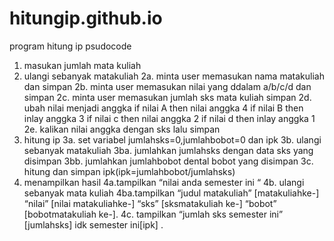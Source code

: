 # hitungip.github.io
program hitung ip
psudocode

1. masukan jumlah mata kuliah
2. ulangi sebanyak matakuliah
  2a. minta user memasukan nama matakuliah dan simpan
  2b. minta user memasukan nilai  yang ddalam a/b/c/d dan simpan
  2c. minta user memasukan jumlah sks mata kuliah simpan
  2d. ubah nilai menjadi anggka 
       if nilai A then nilai anggka 4
       if nilai B then inlay anggka 3
       if nilai c then nilai anggka 2
       if nilai d then inlay anggka 1
  2e. kalikan nilai anggka dengan sks lalu simpan
3. hitung ip 
 3a. set variabel jumlahsks=0,jumlahbobot=0 dan ipk
 3b. ulangi sebanyak matakuliah
   3ba. jumlahkan jumlahsks dengan data sks yang disimpan
   3bb. jumlahkan jumlahbobot dental bobot yang disimpan
 3c. hitung dan simpan ipk(ipk=jumlahbobot/jumlahsks)
4. menampilkan hasil 
 4a.tampilkan “nilai anda semester ini “
 4b. ulangi sebanyak mata kuliah
  4ba.tampilkan “judul matakuliah” [matakuliahke-] “nilai” [nilai matakuliahke-] “sks” [sksmatakuliah ke-] “bobot” [bobotmatakuliah ke-].
 4c. tampilkan “jumlah sks semester ini” [jumlahsks] idk semester ini[ipk]  . 